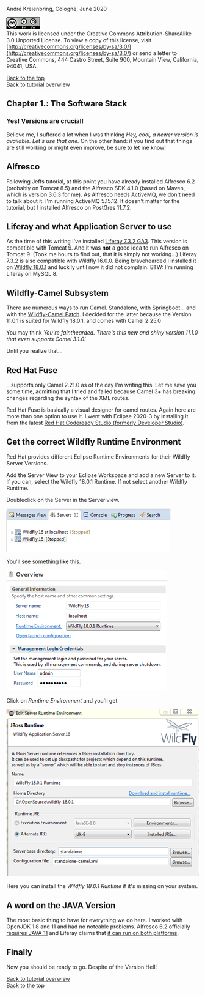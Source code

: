 André Kreienbring, Cologne, June 2020

![License](img/cc-by-sa-88x31.png)<br>
This work is licensed under the Creative Commons Attribution-ShareAlike 3.0 Unported License. To view a copy of this license, visit [http://creativecommons.org/licenses/by-sa/3.0/](http://creativecommons.org/licenses/by-sa/3.0/) or send a letter to Creative Commons, 444 Castro Street, Suite 900, Mountain View, California, 94041, USA.

[Back to the top](../index.md)<br>
[Back to tutorial overwiew](index.md)

## Chapter 1.: The Software Stack

### Yes! Versions are crucial!
Believe me, I suffered a lot when I was thinking *Hey, cool, a newer version is available. Let's use that one.* On the other hand: if you find out that things are still working or might even improve, be sure to let me know!

## Alfresco
Following Jeffs tutorial, at this point you have already installed Alfresco 6.2 (probably on Tomcat 8.5) and the Alfresco SDK 4.1.0 (based on Maven, which is version 3.6.3 for me).
As Alfresco needs ActiveMQ, we don't need to talk about it. I'm running ActiveMQ 5.15.12.
It doesn't matter for the tutorial, but I installed Alfresco on PostGres 11.7.2.

## Liferay and what Application Server to use
As the time of this writing I've installed [Liferay 7.3.2 GA3](https://sourceforge.net/projects/lportal/files/Liferay%20Portal/7.3.2%20GA3/). This version is compatible with Tomcat 9. And it was **not** a good idea to run Alfresco on Tomcat 9. (Took me hours to find out, that it is simply not working...)
Liferay 7.3.2 is also compatible with Wildfly 16.0.0. Being bravehearded I installed it on [Wildfly 18.0.1](https://wildfly.org/downloads/) and luckily until now it did not complain.
BTW: I'm running Liferay on MySQL 8.

## Wildfly-Camel Subsystem
There are numerous ways to run Camel. Standalone, with Springboot... and with the [Wildfly-Camel Patch](https://github.com/wildfly-extras/wildfly-camel/releases). I decided for the latter because the Version 11.0.1 is suited for Wildfly 18.0.1. and comes with Camel 2.25.0

You may think *You're fainthearded. There's this new and shiny version 11.1.0 that even supports Camel 3.1.0!*

Until you realize that...

## Red Hat Fuse
...supports only Camel 2.21.0 as of the day I'm writing this. Let me save you some time, admitting that I tried and failed because Camel 3+ has breaking changes regarding the syntax of the XML routes.

Red Hat Fuse is basically a visual designer for camel routes. Again here are more than one option to use it. I went with Eclipse 2020-3 by installing it from the latest [Red Hat Codeready Studio (formerly Developer Studio)](https://marketplace.eclipse.org/content/red-hat-codeready-studio-formerly-developer-studio).

## Get the correct Wildfly Runtime Environment
Red Hat provides different Eclipse Runtime Environments for their Wildfly Server Versions.

Add the Server View to your Eclipse Workspace and add a new Server to it. If you can, select the Wildfly 18.0.1 Runtime. If not select another Wildfly Runtime.

Doubleclick on the Server in the Server view.

![Eclipse Server view](img/servers_view.png)

You'll see something like this.

![Eclipse Server view](img/wildfly_server_configuration.png)

Click on *Runtime Environment* and you'll get

![Eclipse Server view](img/wildfly_server_environment_settings.png)

Here you can install the *Wildfly 18.0.1 Runtime* if it's missing on your system.

## A word on the JAVA Version
The most basic thing to have for everything we do here.
I worked with OpenJDK 1.8 and 11 and had no noteable problems.
Alfresco 6.2 officially [requires JAVA 11](https://docs.alfresco.com/6.2/concepts/supported-platforms-ACS.html) and Liferay claims that [it can run on both platforms](https://help.liferay.com/hc/en-us/articles/360028982631-Liferay-DXP-7-3-Compatibility-Matrix).

## Finally
Now you should be ready to go. Despite of the Version Hell!

[Back to tutorial overwiew](index.md)<br>
[Back to the top](../index.md)
